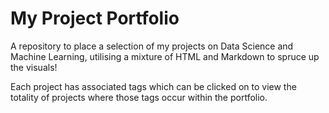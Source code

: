 # My Project Portfolio

A repository to place a selection of my projects on Data Science and Machine Learning, utilising a mixture of HTML and Markdown to spruce up the visuals!

Each project has associated tags which can be clicked on to view the totality of projects where those tags occur within the portfolio.
